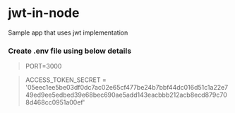 # jwt-in-node
Sample app that uses jwt implementation

### Create .env file using below details
> PORT=3000

> ACCESS_TOKEN_SECRET = '05eec1ee5be03df0dc7ac02e65cf477be24b7bbf44dc016d51c1a22e749ed9ee5edbed39e68bec690ae5add143eacbbb212acb8ecd879c708d468cc0951a00ef'


